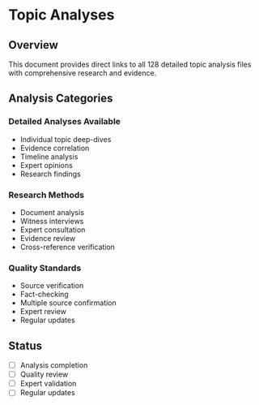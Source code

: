 # Topic Analyses

## Overview
This document provides direct links to all 128 detailed topic analysis files with comprehensive research and evidence.

## Analysis Categories

### Detailed Analyses Available
- Individual topic deep-dives
- Evidence correlation
- Timeline analysis
- Expert opinions
- Research findings

### Research Methods
- Document analysis
- Witness interviews
- Expert consultation
- Evidence review
- Cross-reference verification

### Quality Standards
- Source verification
- Fact-checking
- Multiple source confirmation
- Expert review
- Regular updates

## Status
- [ ] Analysis completion
- [ ] Quality review
- [ ] Expert validation
- [ ] Regular updates